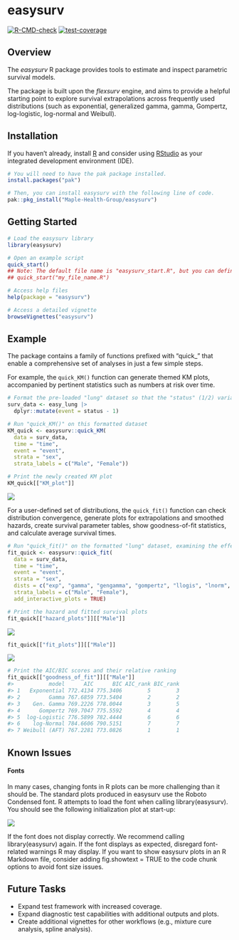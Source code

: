 
<!-- README.md is generated from README.Rmd. Please edit that file -->

# easysurv

<!-- badges: start -->

[![R-CMD-check](https://github.com/Maple-Health-Group/easysurv/actions/workflows/check-standard.yaml/badge.svg)](https://github.com/Maple-Health-Group/easysurv/actions/workflows/check-standard.yaml)
[![test-coverage](https://github.com/Maple-Health-Group/easysurv/actions/workflows/test-coverage.yaml/badge.svg)](https://github.com/Maple-Health-Group/easysurv/actions/workflows/test-coverage.yaml)
<!-- badges: end -->

## Overview

The *easysurv* R package provides tools to estimate and inspect
parametric survival models.

The package is built upon the *flexsurv* engine, and aims to provide a
helpful starting point to explore survival extrapolations across
frequently used distributions (such as exponential, generalized gamma,
gamma, Gompertz, log-logistic, log-normal and Weibull).

## Installation

If you haven’t already, install [R](https://www.r-project.org) and
consider using [RStudio](https://www.rstudio.com/) as your integrated
development environment (IDE).

``` r
# You will need to have the pak package installed.
install.packages("pak")

# Then, you can install easysurv with the following line of code.
pak::pkg_install("Maple-Health-Group/easysurv")
```

## Getting Started

``` r
# Load the easysurv library
library(easysurv)

# Open an example script
quick_start()
## Note: The default file name is "easysurv_start.R", but you can define your own, e.g.
## quick_start("my_file_name.R")

# Access help files
help(package = "easysurv")

# Access a detailed vignette
browseVignettes("easysurv")
```

## Example

The package contains a family of functions prefixed with “quick\_” that
enable a comprehensive set of analyses in just a few simple steps.

For example, the `quick_KM()` function can generate themed KM plots,
accompanied by pertinent statistics such as numbers at risk over time.

``` r
# Format the pre-loaded "lung" dataset so that the "status" (1/2) variable can serve as an event indicator (0/1)
surv_data <- easy_lung |>
  dplyr::mutate(event = status - 1)

# Run "quick_KM()" on this formatted dataset
KM_quick <- easysurv::quick_KM(
  data = surv_data,
  time = "time",
  event = "event",
  strata = "sex",
  strata_labels = c("Male", "Female"))

# Print the newly created KM plot
KM_quick[["KM_plot"]]
```

![](man/figures/quick-KM-1.png)<!-- -->

For a user-defined set of distributions, the `quick_fit()` function can
check distribution convergence, generate plots for extrapolations and
smoothed hazards, create survival parameter tables, show goodness-of-fit
statistics, and calculate average survival times.

``` r
# Run "quick_fit()" on the formatted "lung" dataset, examining the effect of the "sex" variable
fit_quick <- easysurv::quick_fit(
  data = surv_data,
  time = "time",
  event = "event",
  strata = "sex",
  dists = c("exp", "gamma", "gengamma", "gompertz", "llogis", "lnorm", "weibull"),
  strata_labels = c("Male", "Female"),
  add_interactive_plots = TRUE)

# Print the hazard and fitted survival plots
fit_quick[["hazard_plots"]][["Male"]]
```

![](man/figures/quick-fit-1.png)<!-- -->

``` r
fit_quick[["fit_plots"]][["Male"]]
```

![](man/figures/quick-fit-2.png)<!-- -->

``` r
# Print the AIC/BIC scores and their relative ranking
fit_quick[["goodness_of_fit"]][["Male"]]
#>           model      AIC      BIC AIC_rank BIC_rank
#> 1   Exponential 772.4134 775.3406        5        3
#> 2         Gamma 767.6859 773.5404        2        2
#> 3    Gen. Gamma 769.2226 778.0044        3        5
#> 4      Gompertz 769.7047 775.5592        4        4
#> 5  log-Logistic 776.5899 782.4444        6        6
#> 6    log-Normal 784.6606 790.5151        7        7
#> 7 Weibull (AFT) 767.2281 773.0826        1        1
```

## Known Issues

#### Fonts

In many cases, changing fonts in R plots can be more challenging than it
should be. The standard plots produced in easysurv use the Roboto
Condensed font. R attempts to load the font when calling
library(easysurv). You should see the following initialization plot at
start-up:

![](man/figures/font-issue-1.png)<!-- -->

If the font does not display correctly. We recommend calling
library(easysurv) again. If the font displays as expected, disregard
font-related warnings R may display. If you want to show easysurv plots
in an R Markdown file, consider adding fig.showtext = TRUE to the code
chunk options to avoid font size issues.

## Future Tasks

- Expand test framework with increased coverage.
- Expand diagnostic test capabilities with additional outputs and plots.
- Create additional vignettes for other workflows (e.g., mixture cure
  analysis, spline analysis).
